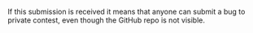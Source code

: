 If this submission is received it means that anyone can submit a bug to private contest, even though the GitHub repo is not visible.